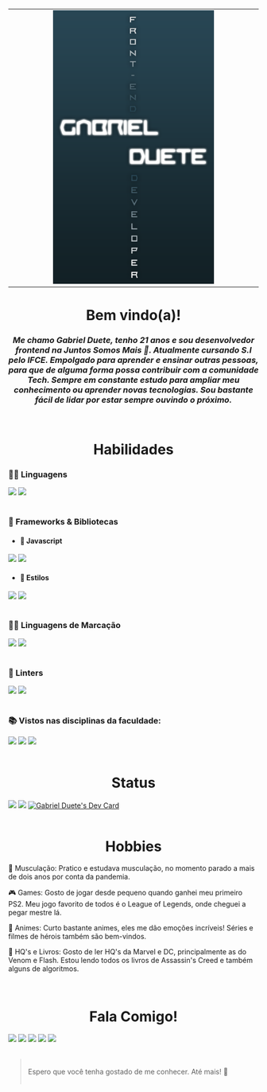<table>
  <tr>
    <td valign="top"><img src="mirio-gif-1.gif" width = '200px' height = '180px' /><img src="obitin.gif" width = '200px' height = '180px'/> <img src="eh-os-comes.gif" width = '200px' height = '180px'/></td>
    <td valign="top" align='center' width = '700px'><img src="banner-2.png" height= '550px'/></td>
    <td valign="top"> <img src="chuvinha.gif" width = '200px' height = '550px'/> </td>
  </tr>
</table>

<h1 align = 'center' > Bem vindo(a)! </h1>
<h3 align= 'center' ><em>
    Me chamo Gabriel Duete, tenho 21 anos e sou desenvolvedor frontend na Juntos Somos Mais 💙. Atualmente cursando S.I pelo IFCE. Empolgado para aprender e ensinar outras pessoas, para que de alguma forma possa contribuir com a comunidade Tech. Sempre em constante estudo para ampliar meu conhecimento ou aprender novas tecnologias. Sou bastante fácil de lidar por estar sempre ouvindo o próximo.</em>
</h3>

<br>

<h1 align = 'center' > Habilidades </h1>
<h3>👩‍💻 Linguagens</h3> 
<div display: 'inline-block'>
    <img src = 'https://img.shields.io/badge/JavaScript-323330?style=for-the-badge&logo=javascript&logoColor=F7DF1E'>
    <img src = 'https://img.shields.io/badge/TypeScript-007ACC?style=for-the-badge&logo=typescript&logoColor=white'>
</div>

<br>

<h3>🚀 Frameworks & Bibliotecas</h3>

- <h4>👀 Javascript</h4>

<div display: 'inline-block'>
    <img src = 'https://img.shields.io/badge/React-20232A?style=for-the-badge&logo=react&logoColor=61DAFB'>
    <img src = 'https://img.shields.io/badge/next.js-000000?style=for-the-badge&logo=nextdotjs&logoColor=white' >
</div>

- <h4>🎨 Estilos</h4>

<div display: 'inline-block'>
    <img src = 'https://img.shields.io/badge/Chakra--UI-319795?style=for-the-badge&logo=chakra-ui&logoColor=white' >
    <img src = 'https://img.shields.io/badge/styled--components-DB7093?style=for-the-badge&logo=styled-components&logoColor=white' >
</div>

<br>

<h3>👩‍💻 Linguagens de Marcação</h3> 
<div display: 'inline-block'>
    <img src = 'https://img.shields.io/badge/HTML5-E34F26?style=for-the-badge&logo=html5&logoColor=white'>
    <img src = 'https://img.shields.io/badge/CSS3-1572B6?style=for-the-badge&logo=css3&logoColor=white'>
</div>

<br>

<h3>🧐 Linters</h3>
<div display: 'inline-block'>
    <img src = 'https://img.shields.io/badge/eslint-3A33D1?style=for-the-badge&logo=eslint&logoColor=white'>
    <img src = 'https://img.shields.io/badge/prettier-1A2C34?style=for-the-badge&logo=prettier&logoColor=F7BA3E'>
</div>

<br>

<h3>📚 Vistos nas disciplinas da faculdade: </h3>
<div display: 'inline-block'>
    <img src = 'https://img.shields.io/badge/Python-3776AB?style=for-the-badge&logo=python&logoColor=white'>
    <img src = 'https://img.shields.io/badge/C-00599C?style=for-the-badge&logo=c&logoColor=white'>
    <img src = 'https://img.shields.io/badge/Java-ED8B00?style=for-the-badge&logo=java&logoColor=white'> 
</div>

<br>

<h1 align = 'center' > Status </h1>
<div display: 'inline-block'>
    <img height="180em" src="https://github-readme-stats.vercel.app/api?username=gabrielduete&show_icons=true&bg_color=0C0101&text_color=FF0000&title_color=FF0000&include_all_commits=true&count_private=true&locale=pt-br"/>
    <img height="180em" src="https://github-readme-stats.vercel.app/api/top-langs/?username=gabrielduete&layout=compact&langs_count=7&bg_color=0C0101&text_color=FF0000&title_color=FF0000&locale=pt-br"/>
    <a href="https://app.daily.dev/gabrielduete"><img src="https://api.daily.dev/devcards/444ee164c4bb42819ab8c41e7f99a2c0.png?r=z6d" width="100" alt="Gabriel Duete's Dev Card"/></a>
</div>


<br>

<h1 align = 'center' > Hobbies </h1>

<p>💪 Musculação: Pratico e estudava musculação, no momento parado a mais de dois anos por conta da pandemia.</p>
<p>🎮 Games: Gosto de jogar desde pequeno quando ganhei meu primeiro PS2. Meu jogo favorito de todos é o League of Legends, onde cheguei a pegar mestre lá.</p>
<p>🧧 Animes: Curto bastante animes, eles me dão emoções incríveis! Séries e filmes de hérois também são bem-vindos.</p>
<p>📕 HQ's e Livros: Gosto de ler HQ's da Marvel e DC, principalmente as do Venom e Flash. Estou lendo todos os livros de Assassin's Creed e também alguns de algoritmos.</p>

<br>

<h1 align = 'center' > Fala Comigo! </h1>
  <a alt = 'Me mande um email' href = "mailto:gabrielmonteiroduete@gmail.com"><img src="https://img.shields.io/badge/Gmail-D14836?style=for-the-badge&logo=gmail&logoColor=white" target="_blank"></a>
   <a alt = 'Cheque meu linkedin' href="https://www.linkedin.com/in/gabrielduete/" target="_blank"><img src="https://img.shields.io/badge/-LinkedIn-%230077B5?style=for-the-badge&logo=linkedin&logoColor=white" target="_blank"></a> 
  <a alt = 'Cheque meu instagram' href="https://www.instagram.com/gabriel.duete/" target="_blank"><img src="https://img.shields.io/badge/-Instagram-%23E4405F?style=for-the-badge&logo=instagram&logoColor=white" target="_blank"></a>
    <a alt = 'Cheque meu twitter' href='https://twitter.com/GabrielDuetee' target="_blank"><img src="https://img.shields.io/badge/Twitter-1DA1F2?style=for-the-badge&logo=twitter&logoColor=white" target="_blank"></a>
  <a alt = 'Alguns vídeos aleatórios' href='https://www.youtube.com/channel/UC6gDHpv2bxUT4dGU_ihcp0w' target="_blank"><img src="https://img.shields.io/badge/YouTube-FF0000?style=for-the-badge&logo=youtube&logoColor=white" target="_blank"></a><br>
  
<br>
<blockquote><br>
    Espero que você tenha gostado de me conhecer. Até mais! 👋 
</<blockquote><br>
<br>
